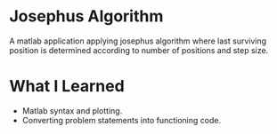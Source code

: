 # Josephus Algorithm

A matlab application applying josephus algorithm where last surviving position is determined according 
to number of positions and step size.

# What I Learned

* Matlab syntax and plotting.
* Converting problem statements into functioning code.
